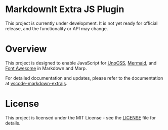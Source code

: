# MarkdownIt Extra JS Plugin

This project is currently under development. It is not yet ready for official
release, and the functionality or API may change.

# Overview

This project is designed to enable JavaScript for [UnoCSS](https://unocss.dev/),
[Mermaid](https://mermaid.js.org/), and [Font Awesome](https://fontawesome.com/)
in Markdown and Marp.

For detailed documentation and updates, please refer to the documentation at
[vscode-markdown-extrajs](https://github.com/morish000/markdown-it-extrajs/blob/main/vscode-markdown-extrajs/README.md).

# License

This project is licensed under the MIT License - see the [LICENSE](LICENSE) file
for details.
